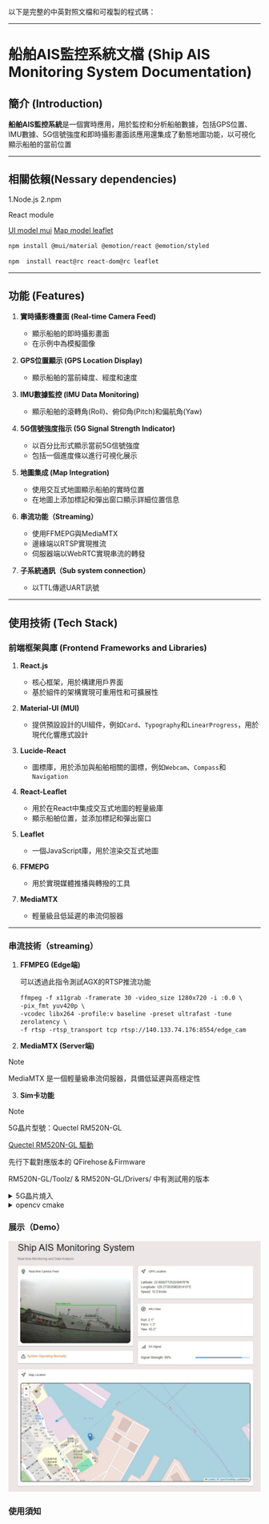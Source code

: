 以下是完整的中英對照文檔和可複製的程式碼：

---

# 船舶AIS監控系統文檔 (Ship AIS Monitoring System Documentation)

## 簡介 (Introduction)
**船舶AIS監控系統**是一個實時應用，用於監控和分析船舶數據，包括GPS位置、IMU數據、5G信號強度和即時攝影畫面該應用還集成了動態地圖功能，以可視化顯示船舶的當前位置

---

## 相關依賴(Nessary dependencies)

1.Node.js
2.npm

React module

[UI model mui](https://mui.com/material-ui/)
[Map model leaflet](https://react-leaflet.js.org/)
```bash
npm install @mui/material @emotion/react @emotion/styled
```
```bash
npm  install react@rc react-dom@rc leaflet
```
---
## 功能 (Features)
1. **實時攝影機畫面 (Real-time Camera Feed)**
   - 顯示船舶的即時攝影畫面
   - 在示例中為模擬圖像

2. **GPS位置顯示 (GPS Location Display)**
   - 顯示船舶的當前緯度、經度和速度

3. **IMU數據監控 (IMU Data Monitoring)**
   - 顯示船舶的滾轉角(Roll)、俯仰角(Pitch)和偏航角(Yaw)

4. **5G信號強度指示 (5G Signal Strength Indicator)**
   - 以百分比形式顯示當前5G信號強度
   - 包括一個進度條以進行可視化展示

5. **地圖集成 (Map Integration)**
   - 使用交互式地圖顯示船舶的實時位置
   - 在地圖上添加標記和彈出窗口顯示詳細位置信息

6. **串流功能（Streaming）**
   - 使用FFMEPG與MediaMTX
   - 邊緣端以RTSP實現推流
   - 伺服器端以WebRTC實現串流的轉發
7. **子系統通訊（Sub system connection）**
   - 以TTL傳遞UART訊號
---

## 使用技術 (Tech Stack)

### 前端框架與庫 (Frontend Frameworks and Libraries)
1. **React.js**
   - 核心框架，用於構建用戶界面
   - 基於組件的架構實現可重用性和可擴展性

2. **Material-UI (MUI)**
   - 提供預設設計的UI組件，例如`Card`、`Typography`和`LinearProgress`，用於現代化響應式設計

3. **Lucide-React**
   - 圖標庫，用於添加與船舶相關的圖標，例如`Webcam`、`Compass`和`Navigation`

4. **React-Leaflet**
   - 用於在React中集成交互式地圖的輕量級庫
   - 顯示船舶位置，並添加標記和彈出窗口

5. **Leaflet**
   - 一個JavaScript庫，用於渲染交互式地圖

6. **FFMEPG**
   - 用於實現媒體推播與轉撥的工具
   
7. **MediaMTX**
   - 輕量級且低延遲的串流伺服器
---

### 串流技術（streaming）
1. **FFMPEG (Edge端)**
   
   可以透過此指令測試AGX的RTSP推流功能
   ```
   ffmpeg -f x11grab -framerate 30 -video_size 1280x720 -i :0.0 \
   -pix_fmt yuv420p \
   -vcodec libx264 -profile:v baseline -preset ultrafast -tune zerolatency \
   -f rtsp -rtsp_transport tcp rtsp://140.133.74.176:8554/edge_cam
   ```
2. **MediaMTX (Server端)**
   
>[!NOTE] 
> MediaMTX 是一個輕量級串流伺服器，具備低延遲與高穩定性

3. **Sim卡功能**
>[!NOTE] 
> 5G晶片型號：Quectel RM520N-GL
> 
>[Quectel RM520N-GL 驅動](https://github.com/4IceG/RM520N-GL)
>
>先行下載對應版本的 QFirehose＆Firmware
>
>RM520N-GL/Toolz/ & RM520N-GL/Drivers/ 中有測試用的版本

<details><summary>5G晶片燒入</summary>



**步驟 1：下載驅動來源碼**
```
git clone https://github.com/4IceG/RM520N-GL.git
cd RM520N-GL/
```



**步驟 2：安裝必要的依賴套件**
```
sudo apt update
sudo apt install cmake build-essential libusb-1.0-0-dev
```
**步驟 3：編譯5G燒錄韌體**
```
# QFirehose推薦使用自行下載的版本

cd RM520N-GL/tools/qfirehose
mkdir build && cd build
mv /path/to/QFirehose.zip . 
unzip /path/to/QFirehose.zip
cmake ..
make
```

**步驟 4：燒入驅動至5G晶片**
```
mkdir firmware_build && cd firmware_build  
unzip /path/to/Firmware.zip .
sudo ./qfirehose -f /tmp/rm_fw
```
>[!NOTE] 
>成功後會顯示 `Upgrade Module successfully`

**步驟 5：確認模組已載入並辨識裝置**
```
lsmod | grep -E 'option|qmi_wwan'
ls /dev/ttyUSB*
dmesg | grep -i ttyUSB
```
**步驟 6：安裝 ModemManager 與 NetworkManager 並啟動服務**
```
sudo apt install modemmanager network-manager
sudo systemctl enable --now ModemManager NetworkManager
```
**步驟 7：建立與啟用 5G 撥號連線（依你的裝置名稱調整 ttyUSBx）**
```
sudo nmcli connection add type gsm ifname '*' con-name 5g-sim apn internet connection.autoconnect yes
sudo nmcli connection up 5g-sim
```


</details>

<details><summary>opencv cmake</summary>

**步驟 1：安裝必要的依賴套件**
```
sudo apt update
sudo apt install -y build-essential cmake git libgtk2.0-dev pkg-config \
libavcodec-dev libavformat-dev libswscale-dev libv4l-dev v4l-utils \
libjpeg-dev libpng-dev libtiff-dev libgstreamer1.0-dev \
libgstreamer-plugins-base1.0-dev libtbb-dev libatlas-base-dev \
python3-dev python3-numpy
```
**步驟 2：下載 OpenCV source code**
```
cd ~
curl -L https://github.com/opencv/opencv/archive/4.5.5.zip -o opencv.zip
curl -L https://github.com/opencv/opencv_contrib/archive/4.5.5.zip -o opencv_contrib.zip
unzip opencv.zip
unzip opencv_contrib.zip
```
**步驟 3：創建cmake所需資料夾與設定檔**
```
cd opencv-4.5.5
mkdir build && cd build
cmake -D CMAKE_BUILD_TYPE=RELEASE \
      -D CMAKE_INSTALL_PREFIX=/usr/local \
      -D WITH_CUDA=ON \
      -D WITH_CUDNN=ON \
      -D CUDA_ARCH_BIN="5.3,6.2,7.2" \
      -D OPENCV_EXTRA_MODULES_PATH=../../opencv_contrib-4.5.5/modules \
      -D WITH_GSTREAMER=ON \
      -D WITH_LIBV4L=ON \
      -D ENABLE_NEON=ON \
      -D BUILD_opencv_python3=ON \
      -D BUILD_TESTS=OFF \
      -D BUILD_EXAMPLES=OFF ..

```
**步驟 4：編譯並安裝**
```
make -j$(nproc)
sudo make install
```
**步驟 5：於終端機中測試是否啟用CUDA**
```
python3 - <<'EOF'
import cv2
print(cv2.cuda.getCudaEnabledDeviceCount())
EOF


```
>回傳不為 `0` 即為成功


</details>
   




### 展示（Demo）

![demo](front/img/AIS.png)

### 使用須知



